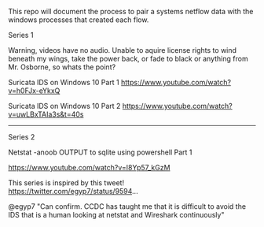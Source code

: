 This repo will document the process to pair a systems netflow data with the windows processes that created each flow.

Series 1

Warning, videos have no audio.  Unable to aquire license rights to wind beneath my wings, take the power back, or fade to black or anything from Mr. Osborne, so whats the point?

Suricata IDS on Windows 10 Part 1
https://www.youtube.com/watch?v=h0FJx-eYkxQ

Suricata IDS on Windows 10 Part 2
https://www.youtube.com/watch?v=uwLBxTAIa3s&t=40s

------------------------------------------------------------------------------------------------------------------
Series 2

Netstat -anoob OUTPUT to sqlite using powershell Part 1

https://www.youtube.com/watch?v=I8Yp57_kGzM

This series is inspired by this tweet!
https://twitter.com/egyp7/status/9594...

@egyp7 
"Can confirm. CCDC has taught me that it is difficult to avoid the IDS that is a human looking at netstat and Wireshark continuously"



